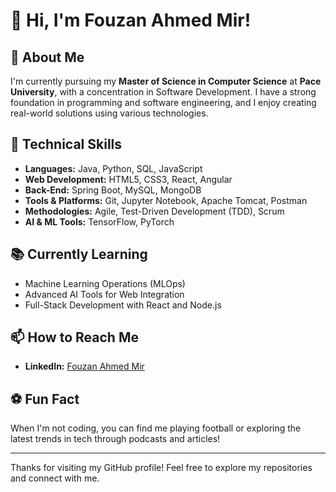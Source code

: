 # 👋 Hi, I'm Fouzan Ahmed Mir!

## 🚀 About Me
I'm currently pursuing my **Master of Science in Computer Science** at **Pace University**, with a concentration in Software Development. I have a strong foundation in programming and software engineering, and I enjoy creating real-world solutions using various technologies.

## 🔧 Technical Skills
- **Languages:** Java, Python, SQL, JavaScript
- **Web Development:** HTML5, CSS3, React, Angular
- **Back-End:** Spring Boot, MySQL, MongoDB
- **Tools & Platforms:** Git, Jupyter Notebook, Apache Tomcat, Postman
- **Methodologies:** Agile, Test-Driven Development (TDD), Scrum
- **AI & ML Tools:** TensorFlow, PyTorch

## 📚 Currently Learning
- Machine Learning Operations (MLOps)
- Advanced AI Tools for Web Integration
- Full-Stack Development with React and Node.js

## 📫 How to Reach Me
- **LinkedIn:** [Fouzan Ahmed Mir](https://www.linkedin.com/in/fouzan-ahmed-mir/)
  
## ⚽ Fun Fact
When I'm not coding, you can find me playing football or exploring the latest trends in tech through podcasts and articles!

---

Thanks for visiting my GitHub profile! Feel free to explore my repositories and connect with me.
